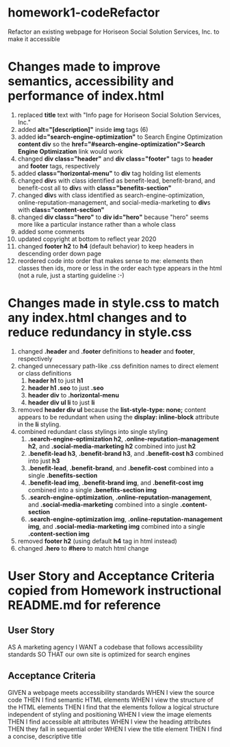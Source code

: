 # homework1-codeRefactor
Refactor an existing webpage for Horiseon Social Solution Services, Inc. to make it accessible

# Changes made to improve semantics, accessibility and performance of index.html
1. replaced **title** text with "Info page for Horiseon Social Solution Services, Inc."
2. added **alt="[description]"** inside **img** tags (6)
3. added **id="search-engine-optimization"** to Search Engine Optimization **content div** so the **href="#search-engine-optimization">Search Engine Optimization** link would work
4. changed **div class="header"** and **div class="footer"** tags to **header** and **footer** tags, respectively
5. added **class="horizontal-menu"** to **div** tag holding list elements
6. changed **div**s with class identified as benefit-lead, benefit-brand, and benefit-cost all to **div**s with **class="benefits-section"**
7. changed **div**s with class identified as search-engine-optimization, online-reputation-management, and social-media-marketing to **div**s with **class="content-section"**
8. changed **div class="hero"** to **div id="hero"** because "hero" seems more like a particular instance rather than a whole class
9. added some comments
10. updated copyright at bottom to reflect year 2020
11. changed **footer h2** to **h4** (default behavior) to keep headers in descending order down page
12. reordered code into order that makes sense to me: elements then classes then ids, more or less in the order each type appears in the html (not a rule, just a starting guideline :-)  

# Changes made in style.css to match any index.html changes and to reduce redundancy in style.css
1. changed **.header** and **.footer** definitions to **header** and **footer**, respectively
2. changed unnecessary path-like .css definition names to direct element or class definitions
    1. **header h1** to just **h1**
    2. **header h1 .seo** to just **.seo**
    3. **header div** to **.horizontal-menu**
    4. **header div ul li** to just **li**
3. removed **header div ul** because the **list-style-type: none;** content appears to be redundant when using the **display: inline-block** attribute in the **li** styling.
4. combined redundant class stylings into single styling
    1. **.search-engine-optimization h2**, **.online-reputation-management h2**, and **.social-media-marketing h2** combined into just **h2**
    2. **.benefit-lead h3**, **.benefit-brand h3**, and **.benefit-cost h3** combined into just **h3**
    3. **.benefit-lead**, **.benefit-brand**, and **.benefit-cost** combined into a single **.benefits-section**
    4. **.benefit-lead img**, **.benefit-brand img**, and **.benefit-cost img** combined into a single **.benefits-section img**
    5. **.search-engine-optimization**, **.online-reputation-management**, and **.social-media-marketing** combined into a single **.content-section**
    6. **.search-engine-optimization img**, **.online-reputation-management img**, and **.social-media-marketing img** combined into a single **.content-section img**
5. removed **footer h2** (using default **h4** tag in html instead)
6. changed **.hero** to **#hero** to match html change

# User Story and Acceptance Criteria copied from Homework instructional README.md for reference
## User Story
AS A marketing agency
I WANT a codebase that follows accessibility standards
SO THAT our own site is optimized for search engines

## Acceptance Criteria
GIVEN a webpage meets accessibility standards
WHEN I view the source code
THEN I find semantic HTML elements
WHEN I view the structure of the HTML elements
THEN I find that the elements follow a logical structure independent of styling and positioning
WHEN I view the image elements
THEN I find accessible alt attributes
WHEN I view the heading attributes
THEN they fall in sequential order
WHEN I view the title element
THEN I find a concise, descriptive title
